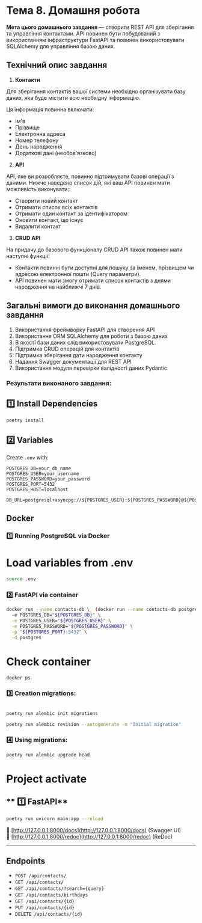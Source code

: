 # Тема 8. Домашня робота

**Мета цього домашнього завдання** — створити REST API для зберігання та
управління контактами. API повинен бути побудований з використанням
інфраструктури FastAPI та повинен використовувати SQLAlchemy для управління
базою даних.

## Технічний опис завдання

1. **Контакти**

Для зберігання контактів вашої системи необхідно організувати базу даних, яка
буде містити всю необхідну інформацію.

Ця інформація повинна включати:

- Ім'я
- Прізвище
- Електронна адреса
- Номер телефону
- День народження
- Додаткові дані (необов'язково)

2. **API**

API, яке ви розробляєте, повинно підтримувати базові операції з даними. Нижче
наведено список дій, які ваш API повинен мати можливість виконувати::

- Створити новий контакт
- Отримати список всіх контактів
- Отримати один контакт за ідентифікатором
- Оновити контакт, що існує
- Видалити контакт

3. **CRUD API**

На придачу до базового функціоналу CRUD API також повинен мати наступні функції:

- Контакти повинні бути доступні для пошуку за іменем, прізвищем чи адресою
  електронної пошти (Query параметри).
- API повинен мати змогу отримати список контактів з днями народження на
  найближчі 7 днів.

## Загальні вимоги до виконання домашнього завдання

1. Використання фреймворку FastAPI для створення API
2. Використання ORM SQLAlchemy для роботи з базою даних
3. В якості бази даних слід використовувати PostgreSQL.
4. Підтримка CRUD операцій для контактів
5. Підтримка зберігання дати народження контакту
6. Надання Swagger документації для REST API
7. Використання модуля перевірки валідності даних Pydantic

### Результати виконаного завдання:

## 1️⃣ Install Dependencies  

```bash
poetry install
```

## 2️⃣ Variables

Create `.env` with:

```env
POSTGRES_DB=your_db_name
POSTGRES_USER=your_username
POSTGRES_PASSWORD=your_password
POSTGRES_PORT=5432
POSTGRES_HOST=localhost

DB_URL=postgresql+asyncpg://${POSTGRES_USER}:${POSTGRES_PASSWORD}@${POSTGRES_HOST}:${POSTGRES_PORT}/${POSTGRES_DB}
```

## Docker
### 1️⃣ Running PostgreSQL via Docker

# Load variables from .env 
```bash
source .env
```

### 2️⃣ FastAPI via container
```bash
docker run --name contacts-db \  (docker run --name contacts-db postgres)
  -e POSTGRES_DB="${POSTGRES_DB}" \
  -e POSTGRES_USER="${POSTGRES_USER}" \
  -e POSTGRES_PASSWORD="${POSTGRES_PASSWORD}" \
  -p "${POSTGRES_PORT}:5432" \
  -d postgres
```

# Check container
```bash
docker ps
```

### 3️⃣ Creation migrations:
```bash

poetry run alembic init migrations

poetry run alembic revision --autogenerate -m "Initial migration"
```

### 4️⃣ Using migrations:
```bash
poetry run alembic upgrade head
```

# **Project activate**

## ** 1️⃣ FastAPI**

```bash
poetry run uvicorn main:app --reload
```

🔗 [http://127.0.0.1:8000/docs](http://127.0.0.1:8000/docs) (Swagger UI)  
🔗 [http://127.0.0.1:8000/redoc](http://127.0.0.1:8000/redoc) (ReDoc)

---

## Endpoints

- `POST /api/contacts/` 
- `GET /api/contacts/` 
- `GET /api/contacts/?search={query}` 
- `GET /api/contacts/birthdays` 
- `GET /api/contacts/{id}` 
- `PUT /api/contacts/{id}` 
- `DELETE /api/contacts/{id}`